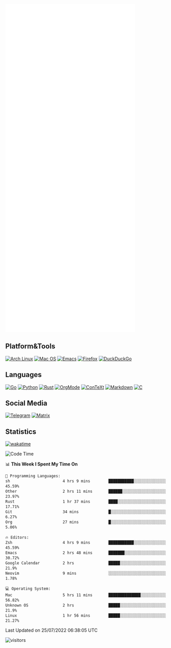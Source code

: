 ![Metrics](https://github.com/SteamedFish/SteamedFish/blob/master/github-metrics.svg)

## Platform&Tools

[![Arch Linux](https://img.shields.io/badge/ArchLinux-1793D1?logo=arch-linux&logoColor=fff&style=flat-square)](https://archlinux.org/)
[![Mac OS](https://img.shields.io/badge/MacOS-000000?style=flat-square&logo=macos&logoColor=F0F0F0)](https://www.apple.com/macos/)
[![Emacs](https://img.shields.io/badge/Emacs-%237F5AB6.svg?&style=flat-square&logo=gnu-emacs&logoColor=white)](https://www.gnu.org/software/emacs/)
[![Firefox](https://img.shields.io/badge/Firefox-FF7139?style=flat-square&logo=Firefox-Browser&logoColor=white)](https://firefox.com/)
[![DuckDuckGo](https://img.shields.io/badge/DuckDuckGo-DE5833?style=flat-square&logo=DuckDuckGo&logoColor=white)](https://duckduckgo.com/)

## Languages

[![Go](https://img.shields.io/badge/Golang-%2300ADD8.svg?style=flat-square&logo=go&logoColor=white)](https://golang.org/)
[![Python](https://img.shields.io/badge/Python-3670A0?style=flat-square&logo=python&logoColor=ffdd54)](https://www.python.org/)
[![Rust](https://img.shields.io/badge/Rust-%23000000.svg?style=flat-square&logo=rust&logoColor=white)](https://www.rust-lang.org/)
[![OrgMode](https://img.shields.io/badge/OrgMode-%23000000.svg?style=flat-square&logo=org&logoColor=white)](https://orgmode.org/)
[![ConTeXt](https://img.shields.io/badge/ConTeXt-%23008080.svg?style=flat-square&logo=latex&logoColor=white)](https://contextgarden.net/)
[![Markdown](https://img.shields.io/badge/MarkDown-%23000000.svg?style=flat-square&logo=markdown&logoColor=white)](https://daringfireball.net/projects/markdown/)
[![C](https://img.shields.io/badge/C-%2300599C.svg?style=flat-square&logo=c&logoColor=white)](https://www.iso.org/standard/74528.html)

## Social Media
[![Telegram](https://img.shields.io/badge/SteamedFish-2CA5E0?style=social&logo=telegram&logoColor=white)](https://t.me/SteamedFish)
[![Matrix](https://img.shields.io/badge/SteamedFish-2CA5E0?style=social&logo=matrix&logoColor=black)](https://matrix.to/#/@i:steamedfish.org)

## Statistics
[![wakatime](https://wakatime.com/badge/user/168280d6-fcf2-4b4f-ad3a-dc4612f35b38.svg)](https://wakatime.com/@168280d6-fcf2-4b4f-ad3a-dc4612f35b38)

<!--START_SECTION:waka-->
![Code Time](http://img.shields.io/badge/Code%20Time-1%2C930%20hrs%2022%20mins-blue)

📊 **This Week I Spent My Time On** 

```text
💬 Programming Languages: 
sh                       4 hrs 9 mins        ███████████░░░░░░░░░░░░░░   45.59% 
Other                    2 hrs 11 mins       ██████░░░░░░░░░░░░░░░░░░░   23.97% 
Rust                     1 hr 37 mins        ████░░░░░░░░░░░░░░░░░░░░░   17.71% 
Git                      34 mins             █░░░░░░░░░░░░░░░░░░░░░░░░   6.27% 
Org                      27 mins             █░░░░░░░░░░░░░░░░░░░░░░░░   5.06%

🔥 Editors: 
Zsh                      4 hrs 9 mins        ███████████░░░░░░░░░░░░░░   45.59% 
Emacs                    2 hrs 48 mins       ███████░░░░░░░░░░░░░░░░░░   30.72% 
Google Calendar          2 hrs               █████░░░░░░░░░░░░░░░░░░░░   21.9% 
Neovim                   9 mins              ░░░░░░░░░░░░░░░░░░░░░░░░░   1.78%

💻 Operating System: 
Mac                      5 hrs 11 mins       ██████████████░░░░░░░░░░░   56.82% 
Unknown OS               2 hrs               █████░░░░░░░░░░░░░░░░░░░░   21.9% 
Linux                    1 hr 56 mins        █████░░░░░░░░░░░░░░░░░░░░   21.27%

```


 Last Updated on 25/07/2022 06:38:05 UTC
<!--END_SECTION:waka-->

![visitors](https://visitor-badge.laobi.icu/badge?page_id=SteamedFish.SteamedFish)

